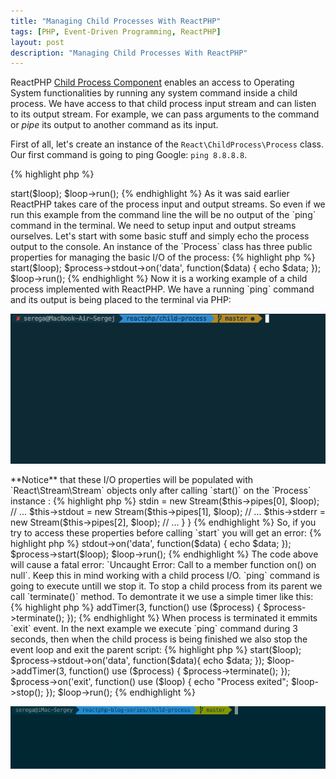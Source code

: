 ```yaml
---
title: "Managing Child Processes With ReactPHP"
tags: [PHP, Event-Driven Programming, ReactPHP]
layout: post
description: "Managing Child Processes With ReactPHP"
---
```


ReactPHP [Child Process Component](http://reactphp.org/child-process/#child-process-component) enables an access to Operating System functionalities by running any system command inside a child process. We have access to that child process input stream and can listen to its output stream. For example, we can pass arguments to the command or *pipe* its output to another command as its input.

First of all, let's create an instance of the `React\ChildProcess\Process` class. Our first command is going to ping Google: `ping 8.8.8.8`. 

{% highlight php %}
<?php
use React\ChildProcess\Process;

$process = new Process('ping 8.8.8.8');
{% endhighlight %}

There are two basic operations you can perform on a process: to start or to terminate it. To start a process we need an instance of the [event loop]({% post_url 2017-06-06-phpreact-event-loop %}) being passed to `start()` method:

{% highlight php %}
<?php

use React\EventLoop\Factory;
use React\ChildProcess\Process;

$loop = Factory::create();
$process = new Process('ping 8.8.8.8');

$process->start($loop);
$loop->run();
{% endhighlight %}

As it was said earlier ReactPHP takes care of the process input and output streams. So even if we run this example from the command line the will be no output of the `ping` command in the terminal.

We need to setup input and output streams ourselves. Let's start with some basic stuff and simply echo the process output to the console. An instance of the `Process` class has three public properties for managing the basic I/O of the process:

{% highlight php %}
<?php

namespace React\ChildProcess;

class Process extends EventEmitter
{
    public $stdin;
    public $stdout;
    public $stderr;

    // ...
}
{% endhighlight %}

Each of this properties is an instance of the `React\Stream\Stream` so we can use them as [ReactPHP streams]({% post_url 2017-06-12-phpreact-streams %}). For `stdout` we can listen for `data` event and `echo` it:

{% highlight php %}
<?php

use React\EventLoop\Factory;
use React\ChildProcess\Process;

$loop = Factory::create();
$process = new Process('ping 8.8.8.8');

$process->start($loop);
$process->stdout->on('data', function($data) {
    echo $data;
});
$loop->run();
{% endhighlight %}

Now it is a working example of a child process implemented with ReactPHP. We have a running `ping` command and its output is being placed to the terminal via PHP:

<p class="">
    <img src="/assets/images/posts/reactphp/child-process-ping.gif" alt="child-process-ping" class="">
</p>

**Notice** that these I/O properties will be populated with `React\Stream\Stream` objects only after calling `start()` on the `Process` instance :

{% highlight php %}
<?php

namespace React\ChildProcess;

class Process extends EventEmitter
{
    public $stdin;
    public $stdout;
    public $stderr;

    // ...

    public function start(LoopInterface $loop, $interval = 0.1)
    {
        // ... 
        $this->stdin  = new Stream($this->pipes[0], $loop);
        // ...
        $this->stdout = new Stream($this->pipes[1], $loop);
        // ...
        $this->stderr = new Stream($this->pipes[2], $loop);
        // ...
    }
}
{% endhighlight %}

So, if you try to access these properties before calling `start` you will get an error:

{% highlight php %}
<?php

use React\EventLoop\Factory;
use React\ChildProcess\Process;

$loop = Factory::create();
$process = new Process('ping 8.8.8.8');

// !!! stdout is not initialized here !!!
$process->stdout->on('data', function($data) {
    echo $data;
});

$process->start($loop);
$loop->run();
{% endhighlight %}

The code above will cause a fatal error: `Uncaught Error: Call to a member function on() on null`. Keep this in mind working with a child process I/O.

`ping` command is going to execute untill we stop it. To stop a child process from its parent we call `terminate()` method. To demontrate it we use a simple timer like this:

{% highlight php %}
 <?php

 $loop->addTimer(3, function() use ($process) {
    $process->terminate();
});
{% endhighlight %} 

When process is terminated it emmits `exit` event. In the next example we execute `ping` command during 3 seconds, then when the child process is being finished we also stop the event loop and exit the parent script:

{% highlight php %}
<?php

use React\EventLoop\Factory;
use React\ChildProcess\Process;

$loop = Factory::create();
$process = new Process('ping 8.8.8.8');

$process->start($loop);
$process->stdout->on('data', function($data){
    echo $data;
});

$loop->addTimer(3, function() use ($process) {
    $process->terminate();
});

$process->on('exit', function() use ($loop) {
    echo "Process exited";
    $loop->stop();
});

$loop->run();
{% endhighlight %}


<p class="">
    <img src="/assets/images/posts/reactphp/child-process-ping-with-timer.gif" alt="child-process-ping-with-timer" class="">
</p>
